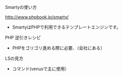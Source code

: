 Smartyの使い方

http://www.phpbook.jp/smarty/

* SmartyはPHPで利用できるテンプレートエンジンです。

PHP 逆引きレシピ

* PHPをゴリゴリ進める際に必要、（会社にある）

LSの見方

* コマンド(venusで主に使用）
